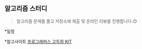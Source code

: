 ## 알고리즘 스터디 


> 알고리즘 문제를 풀고 저장소에 제출 및 온라인 리뷰를 진행합니다.😊



*일정





*참고사이트 
[프로그래머스 고득점 KIT](https://programmers.co.kr/learn/challenges)







